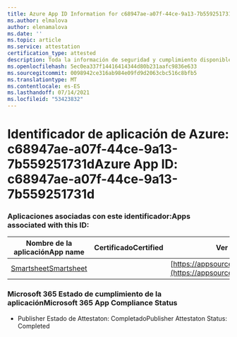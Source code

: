 ```yaml
---
title: Azure App ID Information for c68947ae-a07f-44ce-9a13-7b559251731d
ms.author: elmalova
author: elenamalova
ms.date: ''
ms.topic: article
ms.service: attestation
certification_type: attested
description: Toda la información de seguridad y cumplimiento disponible para c68947ae-a07f-44ce-9a13-7b559251731d.
ms.openlocfilehash: 5ec0ea337f14416414344d80b231aafc9836e633
ms.sourcegitcommit: 0098942ce316ab984e09fd9d2063cbc516c8bfb5
ms.translationtype: MT
ms.contentlocale: es-ES
ms.lasthandoff: 07/14/2021
ms.locfileid: "53423832"
---
```

# <a name="azure-app-id-c68947ae-a07f-44ce-9a13-7b559251731d"></a><span data-ttu-id="1de78-103">Identificador de aplicación de Azure: c68947ae-a07f-44ce-9a13-7b559251731d</span><span class="sxs-lookup"><span data-stu-id="1de78-103">Azure App ID: c68947ae-a07f-44ce-9a13-7b559251731d</span></span>


### <a name="apps-associated-with-this-id"></a><span data-ttu-id="1de78-104">Aplicaciones asociadas con este identificador:</span><span class="sxs-lookup"><span data-stu-id="1de78-104">Apps associated with this ID:</span></span>
| <span data-ttu-id="1de78-105">**Nombre de la aplicación**</span><span class="sxs-lookup"><span data-stu-id="1de78-105">**App name**</span></span> | <span data-ttu-id="1de78-106">**Certificado**</span><span class="sxs-lookup"><span data-stu-id="1de78-106">**Certified**</span></span> | <span data-ttu-id="1de78-107">**Ver en AppSource**</span><span class="sxs-lookup"><span data-stu-id="1de78-107">**View in AppSource**</span></span> |
|-|-|-|
| [<span data-ttu-id="1de78-108">Smartsheet</span><span class="sxs-lookup"><span data-stu-id="1de78-108">Smartsheet</span></span>](https://docs.microsoft.com/en-us/microsoft-365-app-certification/forward/WA104380975) |  | [https://appsource.microsoft.com/product/office/WA104380975](https://appsource.microsoft.com/product/office/WA104380975) |

### <a name="microsoft-365-app-compliance-status"></a><span data-ttu-id="1de78-109">Microsoft 365 Estado de cumplimiento de la aplicación</span><span class="sxs-lookup"><span data-stu-id="1de78-109">Microsoft 365 App Compliance Status</span></span>
- <span data-ttu-id="1de78-110">Publisher Estado de Attestaton: Completado</span><span class="sxs-lookup"><span data-stu-id="1de78-110">Publisher Attestaton Status: Completed</span></span>
